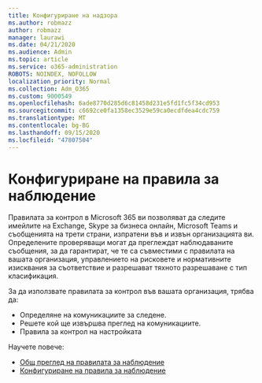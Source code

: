 ```yaml
---
title: Конфигуриране на надзора
ms.author: robmazz
author: robmazz
manager: laurawi
ms.date: 04/21/2020
ms.audience: Admin
ms.topic: article
ms.service: o365-administration
ROBOTS: NOINDEX, NOFOLLOW
localization_priority: Normal
ms.collection: Adm_O365
ms.custom: 9000549
ms.openlocfilehash: 6ade8770d285d6c81458d231e5fd1fc5f34cd953
ms.sourcegitcommit: c6692ce0fa1358ec3529e59ca0ecdfdea4cdc759
ms.translationtype: MT
ms.contentlocale: bg-BG
ms.lasthandoff: 09/15/2020
ms.locfileid: "47807504"
---
```

# <a name="configure-supervision-policies"></a>Конфигуриране на правила за наблюдение

Правилата за контрол в Microsoft 365 ви позволяват да следите имейлите на Exchange, Skype за бизнеса онлайн, Microsoft Teams и съобщенията на трети страни, изпратени във и извън организацията ви. Определените проверяващи могат да преглеждат наблюдаваните съобщения, за да гарантират, че те са съвместими с правилата на вашата организация, управлението на рисковете и нормативните изисквания за съответствие и разрешават тяхното разрешаване с тип класификация.

За да използвате правилата за контрол във вашата организация, трябва да:

- Определяне на комуникациите за следене.
- Решете кой ще извършва преглед на комуникациите.
- Правила за контрол на настройката

Научете повече:

- [Общ преглед на правилата за наблюдение](https://docs.microsoft.com/microsoft-365/compliance/supervision-policies)
- [Конфигуриране на правила за наблюдение](https://docs.microsoft.com/microsoft-365/compliance/configure-supervision-policies)
